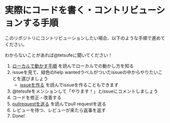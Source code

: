 # 実際にコードを書く・コントリビューションする手順
このリポジトリにコントリビューションしたい場合、以下のような手順で進めてください。

わからないことがあれば@tetsufeに聞いてください！

1. [ローカルで動かす手順](ローカルで動かす手順.md) を読んでローカルでの動かし方を知る
2. issueを見て、緑色のhelp wantedラベルがついたissueの中からやりたいことを選びましょう
    - [issueを作る](issueを作る.md) を読んでissueを作ることもできます
3. @tetsufeをメンションして「やります！」とissueにコメントしましょう
4. コードを修正・改善する
5. [pullrequestを送る](pullrequestを送る.md) を読んでpull requestを送る
6. レビューを待つ、レビューが来たら返事を返す
7. Done!